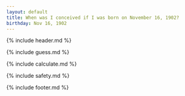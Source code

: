 ```yaml
---
layout: default
title: When was I conceived if I was born on November 16, 1902?
birthday: Nov 16, 1902
---
```


{% include header.md %}

{% include guess.md %}

{% include calculate.md %}

{% include safety.md %}

{% include footer.md %}



